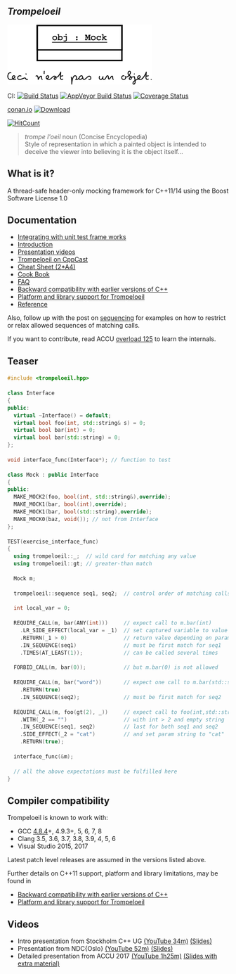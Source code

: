 ## *Trompeloeil*

![trompeloeil logo](trompeloeil-logo.png)

CI: [ ![Build Status](https://travis-ci.org/rollbear/trompeloeil.svg?branch=master)](https://travis-ci.org/rollbear/trompeloeil)
[ ![AppVeyor Build Status](
  https://ci.appveyor.com/api/projects/status/mbmjd9sl4n73qxm2/branch/master?svg=true)](
    https://ci.appveyor.com/project/rollbear/trompeloeil)
[![Coverage Status](https://coveralls.io/repos/rollbear/trompeloeil/badge.svg?branch=master&service=github)](https://coveralls.io/github/rollbear/trompeloeil?branch=master)

[conan.io](https://conan.io) [ ![Download](https://api.bintray.com/packages/trompeloeil/trompeloeil/trompeloeil%3Arollbear/images/download.svg?version=v32%3Astable) ](https://bintray.com/trompeloeil/trompeloeil/trompeloeil%3Arollbear/v32%3Astable/link)

[![HitCount](http://hits.dwyl.io/rollbear/trompeloeil.svg)](http://hits.dwyl.io/rollbear/trompeloeil)

> *trompe l'oeil* noun    (Concise Encyclopedia)  
> Style of representation in which a painted object is intended
> to deceive the viewer into believing it is the object itself...


What is it?
-----------

A thread-safe header-only mocking framework for C++11/14 using the Boost Software License 1.0

Documentation
-------------

- [Integrating with unit test frame works](docs/CookBook.md/#unit_test_frameworks)
- [Introduction](https://playfulprogramming.blogspot.com/2014/12/introducing-trompeloeil-c-mocking.html)
- [Presentation videos](#videos)
- [Trompeloeil on CppCast](http://cppcast.com/2017/02/bjorn-fahller/)
- [Cheat Sheet (2*A4)](docs/trompeloeil_cheat_sheet.pdf)
- [Cook Book](docs/CookBook.md)
- [FAQ](docs/FAQ.md)
- [Backward compatibility with earlier versions of C++](docs/Backward.md)
- [Platform and library support for Trompeloeil](docs/PlatformsAndLibraries.md)
- [Reference](docs/reference.md)

Also, follow up with the post on [sequencing](https://playfulprogramming.blogspot.se/2015/01/sequence-control-with-trompeloeil-c.html) for examples on how to restrict or relax allowed sequences of matching calls.  

If you want to contribute, read ACCU
[overload 125](https://accu.org/var/uploads/journals/Overload125.pdf)
to learn the internals.

Teaser
------
```Cpp
#include <trompeloeil.hpp>

class Interface
{
public:
  virtual ~Interface() = default;
  virtual bool foo(int, std::string& s) = 0;
  virtual bool bar(int) = 0;
  virtual bool bar(std::string) = 0;
};

void interface_func(Interface*); // function to test

class Mock : public Interface
{
public:
  MAKE_MOCK2(foo, bool(int, std::string&),override);
  MAKE_MOCK1(bar, bool(int),override);
  MAKE_MOCK1(bar, bool(std::string),override);
  MAKE_MOCK0(baz, void()); // not from Interface
};

TEST(exercise_interface_func)
{
  using trompeloeil::_;  // wild card for matching any value
  using trompeloeil::gt; // greater-than match

  Mock m;

  trompeloeil::sequence seq1, seq2;  // control order of matching calls

  int local_var = 0;

  REQUIRE_CALL(m, bar(ANY(int)))     // expect call to m.bar(int)
    .LR_SIDE_EFFECT(local_var = _1)  // set captured variable to value of param
    .RETURN(_1 > 0)                  // return value depending on param value
    .IN_SEQUENCE(seq1)               // must be first match for seq1
    .TIMES(AT_LEAST(1));             // can be called several times

  FORBID_CALL(m, bar(0));            // but m.bar(0) is not allowed

  REQUIRE_CALL(m, bar("word"))       // expect one call to m.bar(std::string)
    .RETURN(true)
    .IN_SEQUENCE(seq2);              // must be first match for seq2

  REQUIRE_CALL(m, foo(gt(2), _))     // expect call to foo(int,std::string&)
    .WITH(_2 == "")                  // with int > 2 and empty string
    .IN_SEQUENCE(seq1, seq2)         // last for both seq1 and seq2
    .SIDE_EFFECT(_2 = "cat")         // and set param string to "cat"
    .RETURN(true);

  interface_func(&m);

  // all the above expectations must be fulfilled here
}
```

Compiler compatibility
----------------------

Trompeloeil is known to work with:

* GCC [4.8.4](docs/Backward.md#gxx48x_limitations)+, 4.9.3+, 5, 6, 7, 8
* Clang 3.5, 3.6, 3.7, 3.8, 3.9, 4, 5, 6
* Visual Studio 2015, 2017

Latest patch level releases are assumed in the versions listed above.

Further details on C++11 support, platform and library limitations, may
be found in
- [Backward compatibility with earlier versions of C++](docs/Backward.md)
- [Platform and library support for Trompeloeil](docs/PlatformsAndLibraries.md)

<A name="videos"/> Videos
------

- Intro presentation from Stockholm C++ UG [(YouTube 34m)](https://www.youtube.com/watch?v=mPYNsARvTDk) [(Slides)](https://speakerdeck.com/rollbear/mocking-modern-c-plus-plus-with-trompeloeil)
- Presentation from NDC{Oslo} [(YouTube 52m)](https://www.youtube.com/watch?v=vvQ-kK4coYM&t=1122s) [(Slides)](https://speakerdeck.com/rollbear/ndc-oslo-using-trompeloeil-a-mocking-framework-for-modern-c-plus-plus)
- Detailed presentation from ACCU 2017 [(YouTube 1h25m)](https://www.youtube.com/watch?v=HCh6cs9nXt0) [(Slides with extra material)](https://speakerdeck.com/rollbear/using-trompeloeil-a-mocking-framework-for-modern-c-plus-plus)
